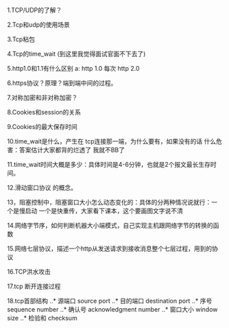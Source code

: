 1.TCP/UDP的了解？

2.Tcp和udp的使用场景

3.Tcp粘包

4.Tcp的time_wait (到这里我觉得面试官面不下去了)

5.http1.0和1.1有什么区别
a: http 1.0 每次 
   http 2.0 

6.https协议？原理？端到端中间的过程。

7.对称加密和非对称加密？

8.Cookies和session的关系

9.Cookies的最大保存时间

10.time_wait是什么，产生在 tcp连接那一端，为什么要有，如果没有的话 什么危害：答案估计大家都背的烂透了 我就不BB了

11.time_wait时间大概是多少：具体时间是4-6分钟，也就是2个报文最长生存时间。

12.滑动窗口协议 的概念。

13，阻塞控制中，阻塞窗口大小怎么动态变化的：具体的分两种情况说就行：一个是慢启动 一个是快重传，大家看下课本，这个要画图文字说不清

14.网络字节序，如何判断机器大小端模式，自己实现主机跟网络字节的转换的函数

15.网络七层协议，描述一个http从发送请求到接收消息整个七层过程，用到的协议

16.TCP洪水攻击

17.tcp 断开连接过程

18.tcp首部结构
..* 源端口 source port
..* 目的端口 destination port
..* 序号 sequence number
..* 确认号 acknowledgment number 
..* 窗口大小 window size
..* 检验和 checksum
